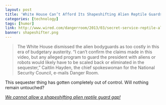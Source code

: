 ```yaml
---
layout: post
title: 'White House Can’t Afford Its Shapeshifting Alien Reptile Guards'
categories: [technology]
tags: [humor]
link: http://www.wired.com/dangerroom/2013/03/secret-service-reptile-aliens/
banner: shapeshifter.png
---
```


> The White House dismissed the alien bodyguards as too costly in this era of budgetary austerity. “I can’t confirm the claims made in this video, but any alleged program to guard the president with aliens or robots would likely have to be scaled back or eliminated in the sequester,” Caitlin Hayden, the chief spokeswoman for the National Security Council, e-mails Danger Room. 

This sequester thing has gotten completely out of control. Will nothing remain untouched?

[*We cannot allow a shapeshifting alien reptile guard gap!*](http://www.youtube.com/watch?v=pKud6d0rfF8)